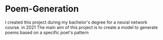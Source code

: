 # Poem-Generation
I created this project during my bachelor's degree for a neural network course. in 2021 The main aim of this project is to create a model to generate poems based on a specific poet's pattern
